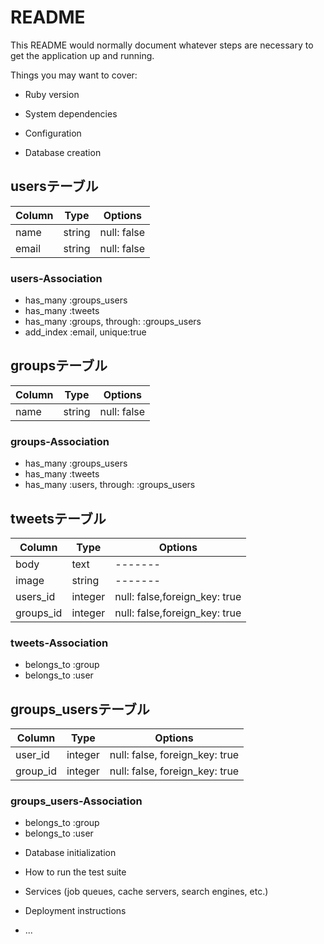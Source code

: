 # README

This README would normally document whatever steps are necessary to get the
application up and running.

Things you may want to cover:

* Ruby version

* System dependencies

* Configuration

* Database creation

## usersテーブル
|Column|Type|Options|
|------|----|-------|
|name|string|null: false|
|email|string|null: false|

### users-Association
- has_many :groups_users
- has_many :tweets
- has_many :groups, through: :groups_users
- add_index :email, unique:true

## groupsテーブル
|Column|Type|Options|
|------|----|-------|
|name|string|null: false|

### groups-Association
- has_many :groups_users
- has_many :tweets
- has_many :users, through: :groups_users

## tweetsテーブル
|Column|Type|Options|
|------|----|-------|
|body|text|-------|
|image|string|-------|
|users_id|integer|null: false,foreign_key: true|
|groups_id|integer|null: false,foreign_key: true|

### tweets-Association
- belongs_to :group
- belongs_to :user

## groups_usersテーブル
|Column|Type|Options|
|------|----|-------|
|user_id|integer|null: false, foreign_key: true|
|group_id|integer|null: false, foreign_key: true|

### groups_users-Association
- belongs_to :group
- belongs_to :user

* Database initialization

* How to run the test suite

* Services (job queues, cache servers, search engines, etc.)

* Deployment instructions

* ...
